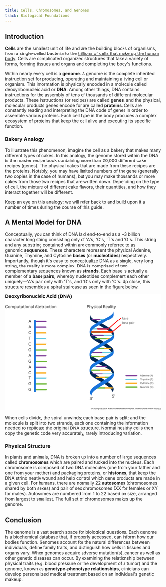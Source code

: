 ```yaml
---
title: Cells, Chromosomes, and Genomes
track: Biological Foundations
---
```


## Introduction

**Cells** are the smallest unit of life and are the building blocks of organisms, from a single-celled bacteria to the [trillions of cells that make up the human body](https://journals.plos.org/plosbiology/article?id=10.1371/journal.pbio.1002533). Cells are complicated organized structures that take a variety of forms, forming tissues and organs and completing the body's functions.

Within nearly every cell is a **genome**. A genome is the complete inherited instruction set for producing, operating and maintaining a living cell or organism. This information is physically encoded in a molecule called deoxyribonucleic acid or **DNA**. Among other things, DNA contains instructions for the assembly of tens of thousands of different molecular products. These instructions (or recipes) are called **genes**, and the physical, molecular products genes encode for are called **proteins**. Cells are constantly reading and interpreting the DNA code of genes in order to assemble various proteins. Each cell type in the body produces a complex ecosystem of proteins that keep the cell alive and executing its specific function.

### Bakery Analogy

To illustrate this phenomenon, imagine the cell as a bakery that makes many different types of cakes. In this analogy, the genome stored within the DNA is the master recipe book containing more than 20,000 different cake recipes (genes). The physical cakes that are made from these recipes are the proteins. Notably, you may have limited numbers of the gene (generally two copies in the case of humans), but you may make thousands or more cakes from those two recipes that are written down. Depending on the type of cell, the mixture of different cake flavors, their quantities, and how they interact together will be different.

Keep an eye on this analogy: we will refer back to and build upon it a number of times during the course of this guide.

## A Mental Model for DNA 

Conceptually, you can think of DNA laid end-to-end as a ~3 billion character long string consisting only of 'A's, 'C's, 'T's and 'G's. This string and any substring contained within are commonly referred to as genomic **sequences**. These characters represent the physical Adenine, Guanine, Thymine, and Cytosine **bases** (or **nucleotides**) respectively. Importantly, though it's easy to conceptualize DNA as a single, very long string, the reality is more complex. DNA is comprised of two complementary sequences known as **strands**. Each base is actually a member of a **base pairs**, whereby nucleotides complement each other uniquely—'A's pair only with 'T's, and 'G's only with 'C's. Up close, this structure resembles a spiral staircase as seen in the figure below.

![](../images/1.1-DNA.jpg)

When cells divide, the spiral unwinds; each base pair is split; and the molecule is split into two strands, each one containing the information needed to replicate the original DNA structure. Normal healthy cells then copy the genetic code very accurately, rarely introducing variation.

### Physical Structure

In plants and animals, DNA is broken up into a number of large sequences called **chromosomes** which are paired and tucked into the nucleus. Each chromosome is composed of two DNA molecules (one from your father and one from your mother) and packaging proteins, or **histones**, that keep the DNA string neatly wound and help control which gene products are made in a given cell. For humans, there are normally 22 **autosomes** (chromosomes shared by both sexes) and pair of sex chromosomes (XX for females or XY for males). Autosomes are numbered from 1 to 22 based on size, arranged from largest to smallest. The full set of chromosomes makes up the genome.

## Conclusion

The genome is a vast search space for biological questions. Each genome is a biochemical database that, if properly accessed, can inform how our bodies function. Genomes account for the natural differences between individuals, define family traits, and distinguish how cells in tissues and organs vary. When genomes acquire adverse mutation(s), cancer as well as other genetic diseases can occur. By examining the relationship between physical traits (e.g. blood pressure or the development of a tumor) and the genome, known as **genotype-phenotype relationships**, clinicians can develop personalized medical treatment based on an individual's genetic makeup.
